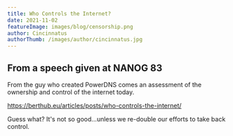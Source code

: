 ```yaml
---
title: Who Controls the Internet?
date: 2021-11-02
featureImage: images/blog/censorship.png
author: Cincinnatus
authorThumb: /images/author/cincinnatus.jpg
---
```


## From a speech given at NANOG 83

From the guy who created PowerDNS comes an assessment of the ownership and control of the internet today.

https://berthub.eu/articles/posts/who-controls-the-internet/

Guess what? It's not so good...unless we re-double our efforts to take back control.